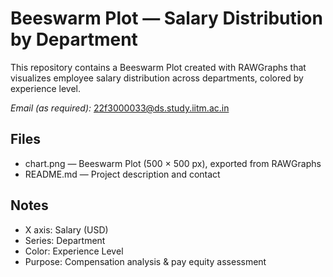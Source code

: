 # Beeswarm Plot — Salary Distribution by Department

This repository contains a Beeswarm Plot created with RAWGraphs that visualizes
employee salary distribution across departments, colored by experience level.

*Email (as required):* 22f3000033@ds.study.iitm.ac.in

## Files
- chart.png — Beeswarm Plot (500 × 500 px), exported from RAWGraphs
- README.md — Project description and contact

## Notes
- X axis: Salary (USD)
- Series: Department
- Color: Experience Level
- Purpose: Compensation analysis & pay equity assessment
